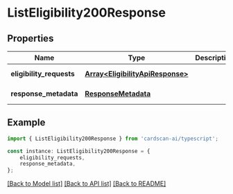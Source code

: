 # ListEligibility200Response


## Properties

Name | Type | Description | Notes
------------ | ------------- | ------------- | -------------
**eligibility_requests** | [**Array&lt;EligibilityApiResponse&gt;**](EligibilityApiResponse.md) |  | [default to undefined]
**response_metadata** | [**ResponseMetadata**](ResponseMetadata.md) |  | [default to undefined]

## Example

```typescript
import { ListEligibility200Response } from 'cardscan-ai/typescript';

const instance: ListEligibility200Response = {
    eligibility_requests,
    response_metadata,
};
```

[[Back to Model list]](../README.md#documentation-for-models) [[Back to API list]](../README.md#documentation-for-api-endpoints) [[Back to README]](../README.md)
